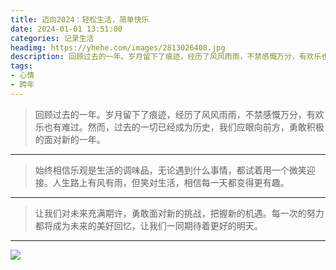 ```yaml
---
title: 迈向2024：轻松生活，简单快乐
date: 2024-01-01 13:51:00
categories: 记录生活
headimg: https://yhehe.com/images/2813026408.jpg
description: 回顾过去的一年。岁月留下了痕迹，经历了风风雨雨，不禁感慨万分，有欢乐也有难过。然而，过去的一切已经成为历史，我们应眼向前方，勇敢积极的面对新的一年。
tags:
- 心情
- 跨年
---
```


>回顾过去的一年。岁月留下了痕迹，经历了风风雨雨，不禁感慨万分，有欢乐也有难过。然而，过去的一切已经成为历史，我们应眼向前方，勇敢积极的面对新的一年。
----------

>始终相信乐观是生活的调味品，无论遇到什么事情，都试着用一个微笑迎接。人生路上有风有雨，但笑对生活，相信每一天都变得更有趣。
----------

>让我们对未来充满期许，勇敢面对新的挑战，把握新的机遇。每一次的努力都将成为未来的美好回忆，让我们一同期待着更好的明天。
----------

![](https://yhehe.com/images/3362504470.jpeg)

